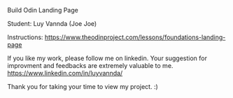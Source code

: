 Build Odin Landing Page

Student: Luy Vannda (Joe Joe)


Instructions: 
https://www.theodinproject.com/lessons/foundations-landing-page

If you like my work, please follow me on linkedin. Your suggestion for improvment and feedbacks are extremely valuable to me.
https://www.linkedin.com/in/luyvannda/

Thank you for taking your time to view my project. :)
